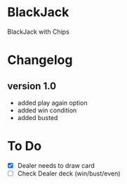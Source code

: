 # BlackJack
BlackJack with Chips

# Changelog
## **version 1.0**
* added play again option
* added win condition
* added busted

# To Do

 - [X] Dealer needs to draw card
 - [ ] Check Dealer deck (win/bust/even)
